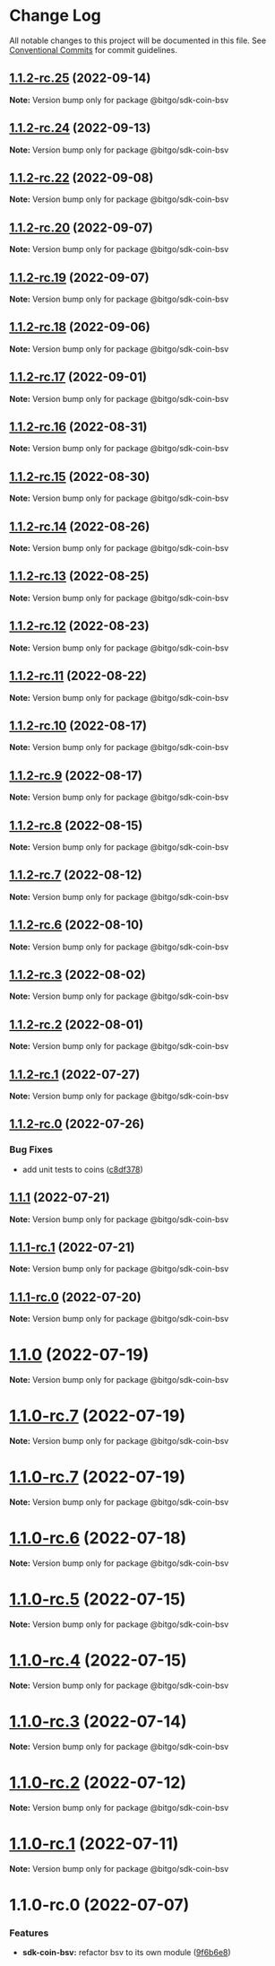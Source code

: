 # Change Log

All notable changes to this project will be documented in this file.
See [Conventional Commits](https://conventionalcommits.org) for commit guidelines.

## [1.1.2-rc.25](https://github.com/BitGo/BitGoJS/compare/@bitgo/sdk-coin-bsv@1.1.2-rc.24...@bitgo/sdk-coin-bsv@1.1.2-rc.25) (2022-09-14)

**Note:** Version bump only for package @bitgo/sdk-coin-bsv





## [1.1.2-rc.24](https://github.com/BitGo/BitGoJS/compare/@bitgo/sdk-coin-bsv@1.1.2-rc.23...@bitgo/sdk-coin-bsv@1.1.2-rc.24) (2022-09-13)

**Note:** Version bump only for package @bitgo/sdk-coin-bsv





## [1.1.2-rc.22](https://github.com/BitGo/BitGoJS/compare/@bitgo/sdk-coin-bsv@1.1.2-rc.21...@bitgo/sdk-coin-bsv@1.1.2-rc.22) (2022-09-08)

**Note:** Version bump only for package @bitgo/sdk-coin-bsv





## [1.1.2-rc.20](https://github.com/BitGo/BitGoJS/compare/@bitgo/sdk-coin-bsv@1.1.2-rc.19...@bitgo/sdk-coin-bsv@1.1.2-rc.20) (2022-09-07)

**Note:** Version bump only for package @bitgo/sdk-coin-bsv





## [1.1.2-rc.19](https://github.com/BitGo/BitGoJS/compare/@bitgo/sdk-coin-bsv@1.1.2-rc.18...@bitgo/sdk-coin-bsv@1.1.2-rc.19) (2022-09-07)

**Note:** Version bump only for package @bitgo/sdk-coin-bsv





## [1.1.2-rc.18](https://github.com/BitGo/BitGoJS/compare/@bitgo/sdk-coin-bsv@1.1.2-rc.17...@bitgo/sdk-coin-bsv@1.1.2-rc.18) (2022-09-06)

**Note:** Version bump only for package @bitgo/sdk-coin-bsv





## [1.1.2-rc.17](https://github.com/BitGo/BitGoJS/compare/@bitgo/sdk-coin-bsv@1.1.2-rc.16...@bitgo/sdk-coin-bsv@1.1.2-rc.17) (2022-09-01)

**Note:** Version bump only for package @bitgo/sdk-coin-bsv





## [1.1.2-rc.16](https://github.com/BitGo/BitGoJS/compare/@bitgo/sdk-coin-bsv@1.1.2-rc.15...@bitgo/sdk-coin-bsv@1.1.2-rc.16) (2022-08-31)

**Note:** Version bump only for package @bitgo/sdk-coin-bsv





## [1.1.2-rc.15](https://github.com/BitGo/BitGoJS/compare/@bitgo/sdk-coin-bsv@1.1.2-rc.14...@bitgo/sdk-coin-bsv@1.1.2-rc.15) (2022-08-30)

**Note:** Version bump only for package @bitgo/sdk-coin-bsv





## [1.1.2-rc.14](https://github.com/BitGo/BitGoJS/compare/@bitgo/sdk-coin-bsv@1.1.2-rc.13...@bitgo/sdk-coin-bsv@1.1.2-rc.14) (2022-08-26)

**Note:** Version bump only for package @bitgo/sdk-coin-bsv





## [1.1.2-rc.13](https://github.com/BitGo/BitGoJS/compare/@bitgo/sdk-coin-bsv@1.1.2-rc.12...@bitgo/sdk-coin-bsv@1.1.2-rc.13) (2022-08-25)

**Note:** Version bump only for package @bitgo/sdk-coin-bsv





## [1.1.2-rc.12](https://github.com/BitGo/BitGoJS/compare/@bitgo/sdk-coin-bsv@1.1.2-rc.11...@bitgo/sdk-coin-bsv@1.1.2-rc.12) (2022-08-23)

**Note:** Version bump only for package @bitgo/sdk-coin-bsv





## [1.1.2-rc.11](https://github.com/BitGo/BitGoJS/compare/@bitgo/sdk-coin-bsv@1.1.2-rc.10...@bitgo/sdk-coin-bsv@1.1.2-rc.11) (2022-08-22)

**Note:** Version bump only for package @bitgo/sdk-coin-bsv





## [1.1.2-rc.10](https://github.com/BitGo/BitGoJS/compare/@bitgo/sdk-coin-bsv@1.1.2-rc.9...@bitgo/sdk-coin-bsv@1.1.2-rc.10) (2022-08-17)

**Note:** Version bump only for package @bitgo/sdk-coin-bsv





## [1.1.2-rc.9](https://github.com/BitGo/BitGoJS/compare/@bitgo/sdk-coin-bsv@1.1.2-rc.8...@bitgo/sdk-coin-bsv@1.1.2-rc.9) (2022-08-17)

**Note:** Version bump only for package @bitgo/sdk-coin-bsv





## [1.1.2-rc.8](https://github.com/BitGo/BitGoJS/compare/@bitgo/sdk-coin-bsv@1.1.2-rc.7...@bitgo/sdk-coin-bsv@1.1.2-rc.8) (2022-08-15)

**Note:** Version bump only for package @bitgo/sdk-coin-bsv





## [1.1.2-rc.7](https://github.com/BitGo/BitGoJS/compare/@bitgo/sdk-coin-bsv@1.1.2-rc.6...@bitgo/sdk-coin-bsv@1.1.2-rc.7) (2022-08-12)

**Note:** Version bump only for package @bitgo/sdk-coin-bsv





## [1.1.2-rc.6](https://github.com/BitGo/BitGoJS/compare/@bitgo/sdk-coin-bsv@1.1.2-rc.5...@bitgo/sdk-coin-bsv@1.1.2-rc.6) (2022-08-10)

**Note:** Version bump only for package @bitgo/sdk-coin-bsv





## [1.1.2-rc.3](https://github.com/BitGo/BitGoJS/compare/@bitgo/sdk-coin-bsv@1.1.2-rc.2...@bitgo/sdk-coin-bsv@1.1.2-rc.3) (2022-08-02)

**Note:** Version bump only for package @bitgo/sdk-coin-bsv





## [1.1.2-rc.2](https://github.com/BitGo/BitGoJS/compare/@bitgo/sdk-coin-bsv@1.1.2-rc.1...@bitgo/sdk-coin-bsv@1.1.2-rc.2) (2022-08-01)

**Note:** Version bump only for package @bitgo/sdk-coin-bsv





## [1.1.2-rc.1](https://github.com/BitGo/BitGoJS/compare/@bitgo/sdk-coin-bsv@1.1.2-rc.0...@bitgo/sdk-coin-bsv@1.1.2-rc.1) (2022-07-27)

**Note:** Version bump only for package @bitgo/sdk-coin-bsv





## [1.1.2-rc.0](https://github.com/BitGo/BitGoJS/compare/@bitgo/sdk-coin-bsv@1.1.1...@bitgo/sdk-coin-bsv@1.1.2-rc.0) (2022-07-26)


### Bug Fixes

* add unit tests to coins ([c8df378](https://github.com/BitGo/BitGoJS/commit/c8df378116dae2f67aaf7e9a6bfb98bf42f158d9))





## [1.1.1](https://github.com/BitGo/BitGoJS/compare/@bitgo/sdk-coin-bsv@1.1.1-rc.1...@bitgo/sdk-coin-bsv@1.1.1) (2022-07-21)

**Note:** Version bump only for package @bitgo/sdk-coin-bsv





## [1.1.1-rc.1](https://github.com/BitGo/BitGoJS/compare/@bitgo/sdk-coin-bsv@1.1.1-rc.0...@bitgo/sdk-coin-bsv@1.1.1-rc.1) (2022-07-21)

**Note:** Version bump only for package @bitgo/sdk-coin-bsv





## [1.1.1-rc.0](https://github.com/BitGo/BitGoJS/compare/@bitgo/sdk-coin-bsv@1.1.0...@bitgo/sdk-coin-bsv@1.1.1-rc.0) (2022-07-20)

**Note:** Version bump only for package @bitgo/sdk-coin-bsv





# [1.1.0](https://github.com/BitGo/BitGoJS/compare/@bitgo/sdk-coin-bsv@1.1.0-rc.7...@bitgo/sdk-coin-bsv@1.1.0) (2022-07-19)

**Note:** Version bump only for package @bitgo/sdk-coin-bsv





# [1.1.0-rc.7](https://github.com/BitGo/BitGoJS/compare/@bitgo/sdk-coin-bsv@1.1.0-rc.5...@bitgo/sdk-coin-bsv@1.1.0-rc.7) (2022-07-19)

**Note:** Version bump only for package @bitgo/sdk-coin-bsv

# [1.1.0-rc.7](https://github.com/BitGo/BitGoJS/compare/@bitgo/sdk-coin-bsv@1.1.0-rc.5...@bitgo/sdk-coin-bsv@1.1.0-rc.7) (2022-07-19)

**Note:** Version bump only for package @bitgo/sdk-coin-bsv

# [1.1.0-rc.6](https://github.com/BitGo/BitGoJS/compare/@bitgo/sdk-coin-bsv@1.1.0-rc.5...@bitgo/sdk-coin-bsv@1.1.0-rc.6) (2022-07-18)

**Note:** Version bump only for package @bitgo/sdk-coin-bsv

# [1.1.0-rc.5](https://github.com/BitGo/BitGoJS/compare/@bitgo/sdk-coin-bsv@1.1.0-rc.4...@bitgo/sdk-coin-bsv@1.1.0-rc.5) (2022-07-15)

**Note:** Version bump only for package @bitgo/sdk-coin-bsv

# [1.1.0-rc.4](https://github.com/BitGo/BitGoJS/compare/@bitgo/sdk-coin-bsv@1.1.0-rc.2...@bitgo/sdk-coin-bsv@1.1.0-rc.4) (2022-07-15)

**Note:** Version bump only for package @bitgo/sdk-coin-bsv

# [1.1.0-rc.3](https://github.com/BitGo/BitGoJS/compare/@bitgo/sdk-coin-bsv@1.1.0-rc.2...@bitgo/sdk-coin-bsv@1.1.0-rc.3) (2022-07-14)

**Note:** Version bump only for package @bitgo/sdk-coin-bsv

# [1.1.0-rc.2](https://github.com/BitGo/BitGoJS/compare/@bitgo/sdk-coin-bsv@1.1.0-rc.1...@bitgo/sdk-coin-bsv@1.1.0-rc.2) (2022-07-12)

**Note:** Version bump only for package @bitgo/sdk-coin-bsv

# [1.1.0-rc.1](https://github.com/BitGo/BitGoJS/compare/@bitgo/sdk-coin-bsv@1.1.0-rc.0...@bitgo/sdk-coin-bsv@1.1.0-rc.1) (2022-07-11)

**Note:** Version bump only for package @bitgo/sdk-coin-bsv

# 1.1.0-rc.0 (2022-07-07)

### Features

- **sdk-coin-bsv:** refactor bsv to its own module ([9f6b6e8](https://github.com/BitGo/BitGoJS/commit/9f6b6e8bc0aeba956646bd7be0466e934d477b26))

